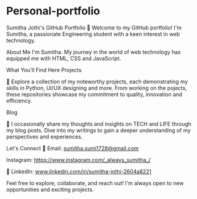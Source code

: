 # Personal-portfolio
Sumitha Jothi's GitHub Portfolio 👋 Welcome to my GitHub portfolio! I'm Sumitha, a passionate Engineering student with a keen interest in web technology. 

About Me
I'm Sumitha. My journey in the world of web technology has equipped me with HTML, CSS and JavaScript.


What You'll Find Here
Projects

🚀 Explore a collection of my noteworthy projects, each demonstrating my skills in Python, UI/UX designing and more.
From working on the pojects, these repositories showcase my commitment to quality, innovation and efficiency.

Blog

📝 I occasionally share my thoughts and insights on TECH and LIFE through my blog posts. Dive into my writings to gain a deeper understanding of my perspectives and experiences.


Let's Connect
📧 Email: sumitha.sumi1728@gmail.com

 Instagram: https://www.instagram.com/_always_sumitha_/

🔗 LinkedIn: www.linkedin.com/in/sumitha-jothi-2604a8221

Feel free to explore, collaborate, and reach out! I'm always open to new opportunities and exciting projects.


